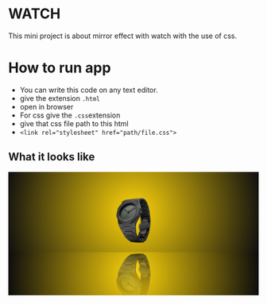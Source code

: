 # WATCH 


This mini project is about mirror effect with watch with the use of css. 

# How to run app 

 * You can write this code on any text editor.
 * give the extension `.html`
 * open in browser
 * For css give the `.css`extension 
 * give that css file path to this html 
 * `<link rel="stylesheet" href="path/file.css">`

## What it looks like

<p align="center">
    <img src="watch.png">
 </p>
